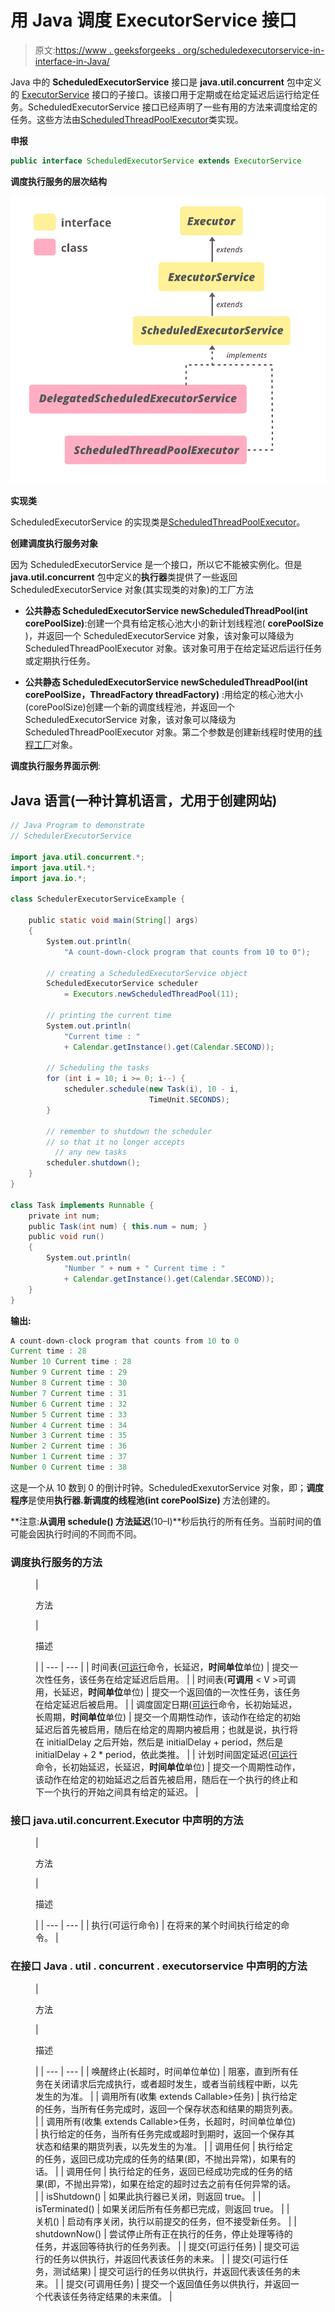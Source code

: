 # 用 Java 调度 ExecutorService 接口

> 原文:[https://www . geeksforgeeks . org/scheduledexecutorservice-in-interface-in-Java/](https://www.geeksforgeeks.org/scheduledexecutorservice-interface-in-java/)

Java 中的 **ScheduledExecutorService** 接口是 **java.util.concurrent** 包中定义的 [ExecutorService](https://www.geeksforgeeks.org/java-util-concurrent-executorservice-interface-with-examples/) 接口的子接口。该接口用于定期或在给定延迟后运行给定任务。ScheduledExecutorService 接口已经声明了一些有用的方法来调度给定的任务。这些方法由[ScheduledThreadPoolExecutor](https://www.geeksforgeeks.org/scheduledthreadpoolexecutor-class-in-java/)类实现。

**申报**

```java
public interface ScheduledExecutorService extends ExecutorService

```

**调度执行服务的层次结构**

![ScheduledExecutorService Interface in Java](img/8c95c27f7b20bba6488177f33df5f6d5.png)

**实现类**

ScheduledExecutorService 的实现类是[ScheduledThreadPoolExecutor](https://www.geeksforgeeks.org/scheduledthreadpoolexecutor-class-in-java/)。

**创建调度执行服务对象**

因为 ScheduledExecutorService 是一个接口，所以它不能被实例化。但是 **java.util.concurrent** 包中定义的**执行器**类提供了一些返回 ScheduledExecutorService 对象(其实现类的对象)的工厂方法

*   **公共静态 ScheduledExecutorService newScheduledThreadPool(int corePoolSize)**:创建一个具有给定核心池大小的新计划线程池( **corePoolSize** )，并返回一个 ScheduledExecutorService 对象，该对象可以降级为 ScheduledThreadPoolExecutor 对象。该对象可用于在给定延迟后运行任务或定期执行任务。

*   **公共静态 ScheduledExecutorService newScheduledThreadPool(int corePoolSize，ThreadFactory threadFactory)** :用给定的核心池大小(corePoolSize)创建一个新的调度线程池，并返回一个 ScheduledExecutorService 对象，该对象可以降级为 ScheduledThreadPoolExecutor 对象。第二个参数是创建新线程时使用的[线程工厂](https://practice.geeksforgeeks.org/problems/what-is-threadfactory-in-java)对象。

**调度执行服务界面示例**:

## Java 语言(一种计算机语言，尤用于创建网站)

```java
// Java Program to demonstrate
// SchedulerExecutorService

import java.util.concurrent.*;
import java.util.*;
import java.io.*;

class SchedulerExecutorServiceExample {

    public static void main(String[] args)
    {
        System.out.println(
            "A count-down-clock program that counts from 10 to 0");

        // creating a ScheduledExecutorService object
        ScheduledExecutorService scheduler
            = Executors.newScheduledThreadPool(11);

        // printing the current time
        System.out.println(
            "Current time : "
            + Calendar.getInstance().get(Calendar.SECOND));

        // Scheduling the tasks
        for (int i = 10; i >= 0; i--) {
            scheduler.schedule(new Task(i), 10 - i,
                               TimeUnit.SECONDS);
        }

        // remember to shutdown the scheduler
        // so that it no longer accepts
          // any new tasks
        scheduler.shutdown();
    }
}

class Task implements Runnable {
    private int num;
    public Task(int num) { this.num = num; }
    public void run()
    {
        System.out.println(
            "Number " + num + " Current time : "
            + Calendar.getInstance().get(Calendar.SECOND));
    }
}
```

**输出:**

```java
A count-down-clock program that counts from 10 to 0
Current time : 28
Number 10 Current time : 28
Number 9 Current time : 29
Number 8 Current time : 30
Number 7 Current time : 31
Number 6 Current time : 32
Number 5 Current time : 33
Number 4 Current time : 34
Number 3 Current time : 35
Number 2 Current time : 36
Number 1 Current time : 37
Number 0 Current time : 38

```

这是一个从 10 数到 0 的倒计时钟。ScheduledExexutorService 对象，即；**调度程序**是使用**执行器.新调度的线程池(int corePoolSize)** 方法创建的。

**注意:**从调用 **schedule()** 方法延迟**(10–I)**秒后执行的所有任务。当前时间的值可能会因执行时间的不同而不同。

### 调度执行服务的方法

<figure class="table">

| 

方法

 | 

描述

 |
| --- | --- |
| 时间表([可运行](https://www.google.com/url?client=internal-element-cse&cx=009682134359037907028:tj6eafkv_be&q=https://www.geeksforgeeks.org/runnable-interface-in-java/&sa=U&ved=2ahUKEwiAgIXgybPsAhVuxTgGHaHLD8sQFjAAegQIABAC&usg=AOvVaw1FJl1_4A0AFrPTNSDq6Jpc)命令，长延迟，**时间单位**单位) | 提交一次性任务，该任务在给定延迟后启用。 |
| 时间表(**可调用** < V >可调用，长延迟，**时间单位**单位) | 提交一个返回值的一次性任务，该任务在给定延迟后被启用。 |
| 调度固定日期([可运行](https://www.google.com/url?client=internal-element-cse&cx=009682134359037907028:tj6eafkv_be&q=https://www.geeksforgeeks.org/runnable-interface-in-java/&sa=U&ved=2ahUKEwiAgIXgybPsAhVuxTgGHaHLD8sQFjAAegQIABAC&usg=AOvVaw1FJl1_4A0AFrPTNSDq6Jpc)命令，长初始延迟，长周期，**时间单位**单位) | 提交一个周期性动作，该动作在给定的初始延迟后首先被启用，随后在给定的周期内被启用；也就是说，执行将在 initialDelay 之后开始，然后是 initialDelay + period，然后是 initialDelay + 2 * period，依此类推。 |
| 计划时间固定延迟([可运行](https://www.google.com/url?client=internal-element-cse&cx=009682134359037907028:tj6eafkv_be&q=https://www.geeksforgeeks.org/runnable-interface-in-java/&sa=U&ved=2ahUKEwiAgIXgybPsAhVuxTgGHaHLD8sQFjAAegQIABAC&usg=AOvVaw1FJl1_4A0AFrPTNSDq6Jpc)命令，长初始延迟，长延迟，**时间单位**单位) | 提交一个周期性动作，该动作在给定的初始延迟之后首先被启用，随后在一个执行的终止和下一个执行的开始之间具有给定的延迟。 |

</figure>

### 接口 java.util.concurrent.Executor 中声明的方法

<figure class="table">

| 

方法

 | 

描述

 |
| --- | --- |
| 执行(可运行命令) | 在将来的某个时间执行给定的命令。 |

</figure>

### 在接口 Java . util . concurrent . executorservice 中声明的方法

<figure class="table">

| 

方法

 | 

描述

 |
| --- | --- |
| 唤醒终止(长超时，时间单位单位) | 阻塞，直到所有任务在关闭请求后完成执行，或者超时发生，或者当前线程中断，以先发生的为准。 |
| 调用所有(收集 extends Callable<t>>任务)</t> | 执行给定的任务，当所有任务完成时，返回一个保存状态和结果的期货列表。 |
| 调用所有(收集 extends Callable<t>>任务，长超时，时间单位单位)</t> | 执行给定的任务，当所有任务完成或超时到期时，返回一个保存其状态和结果的期货列表，以先发生的为准。 |
| 调用任何 | 执行给定的任务，返回已成功完成的任务的结果(即，不抛出异常)，如果有的话。 |
| 调用任何 | 执行给定的任务，返回已经成功完成的任务的结果(即，不抛出异常)，如果在给定的超时过去之前有任何异常的话。 |
| isShutdown() | 如果此执行器已关闭，则返回 true。 |
| isTerminated() | 如果关闭后所有任务都已完成，则返回 true。 |
| 关机() | 启动有序关闭，执行以前提交的任务，但不接受新任务。 |
| shutdownNow() | 尝试停止所有正在执行的任务，停止处理等待的任务，并返回等待执行的任务列表。 |
| 提交(可运行任务) | 提交可运行的任务以供执行，并返回代表该任务的未来。 |
| 提交(可运行任务，测试结果) | 提交可运行的任务以供执行，并返回代表该任务的未来。 |
| 提交(可调用<t>任务)</t> | 提交一个返回值任务以供执行，并返回一个代表该任务待定结果的未来值。 |

</figure>